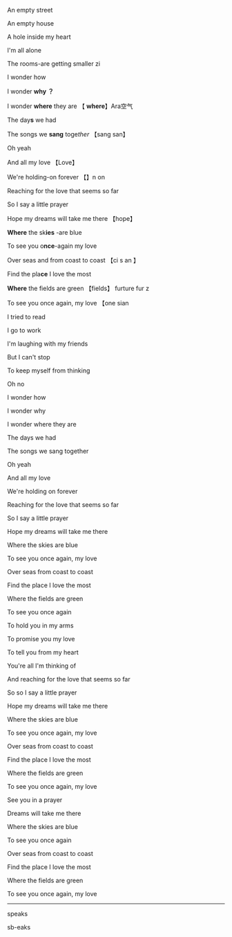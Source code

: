 An empty street

An empty house

A hole inside my heart

I'm all alone

The rooms-are getting smaller  zi

I wonder how

I wonder **why ？**

I wonder **where** they are 	【 **where**】Ara空气

The day**s** we had

The songs we **sang** toge*ther*	   【sang  san】

Oh yeah

And all my love	【Love】 

We're holding-on	 forever   【】n on	

Reaching for the love that seems so far  

So I say a little prayer

Hope my dreams will take me there  	    【hope】

 **Where**  the sk**ies** -are blue

To see you o**nce**-again my love

Over seas   and from coast to coast   【ci  s an 】

Find the pla**ce** I love the most

**Where** the fields are green  	【fields】   furture  fur z

To see you once again, my love     【one  sian

I tried to read

I go to work

I'm laughing with my friends

But I can't stop

To keep myself from thinking

Oh no

I wonder how

I wonder why

I wonder where they are

The days we had

The songs we sang together

Oh yeah

And all my love

We're holding on forever

Reaching for the love that seems so far

So I say a little prayer

Hope my dreams will take me there

Where the skies are blue

To see you once again, my love

Over seas from coast to coast

Find the place I love the most

Where the fields are green

To see you once again

To hold you in my arms

To promise you my love

To tell you from my heart

You're all I'm thinking of

And reaching for the love that seems so far

So so I say a little prayer

Hope my dreams will take me there

Where the skies are blue

To see you once again, my love

Over seas from coast to coast

Find the place I love the most

Where the fields are green

To see you once again, my love

See you in a prayer

Dreams will take me there

Where the skies are blue

To see you once again

Over seas from coast to coast

Find the place I love the most

Where the fields are green

To see you once again, my love







---

speaks

sb-eaks

